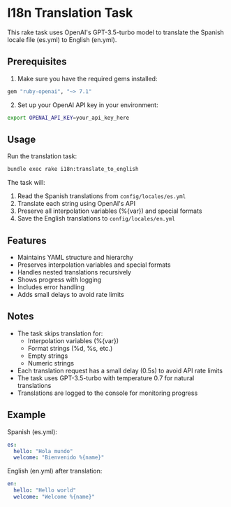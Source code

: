 # I18n Translation Task

This rake task uses OpenAI's GPT-3.5-turbo model to translate the Spanish locale file (es.yml) to English (en.yml).

## Prerequisites

1. Make sure you have the required gems installed:
```ruby
gem "ruby-openai", "~> 7.1"
```

2. Set up your OpenAI API key in your environment:
```bash
export OPENAI_API_KEY=your_api_key_here
```

## Usage

Run the translation task:
```bash
bundle exec rake i18n:translate_to_english
```

The task will:
1. Read the Spanish translations from `config/locales/es.yml`
2. Translate each string using OpenAI's API
3. Preserve all interpolation variables (%{var}) and special formats
4. Save the English translations to `config/locales/en.yml`

## Features

- Maintains YAML structure and hierarchy
- Preserves interpolation variables and special formats
- Handles nested translations recursively
- Shows progress with logging
- Includes error handling
- Adds small delays to avoid rate limits

## Notes

- The task skips translation for:
  - Interpolation variables (%{var})
  - Format strings (%d, %s, etc.)
  - Empty strings
  - Numeric strings
- Each translation request has a small delay (0.5s) to avoid API rate limits
- The task uses GPT-3.5-turbo with temperature 0.7 for natural translations
- Translations are logged to the console for monitoring progress

## Example

Spanish (es.yml):
```yaml
es:
  hello: "Hola mundo"
  welcome: "Bienvenido %{name}"
```

English (en.yml) after translation:
```yaml
en:
  hello: "Hello world"
  welcome: "Welcome %{name}"
